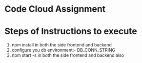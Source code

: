 # Code Cloud Assignment

# Steps of Instructions to execute

1. npm install in both the side frontend and backend
2. configure you db environment:- DB_CONN_STRING
3. npm start -s in both the side frontend and backend also
